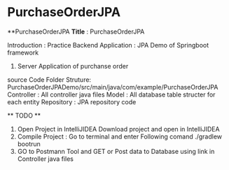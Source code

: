# PurchaseOrderJPA
**PurchaseOrderJPA
**Title** : PurchaseOrderJPA 

Introduction : 
Practice Backend Application : JPA Demo  of Springboot framework 
  1. Server Application of purchanse order 


 


source Code Folder Struture:
   PurchaseOrderJPADemo/src/main/java/com/example/PurchaseOrderJPA
   Controller : All controller java files
   Model : All database table structer for each entity 
   Repository : JPA repository code  

** TODO **
   1. Open Project in IntelliJIDEA 
     Download project and open in IntelliJIDEA
   2. Compile Project : Go to terminal and enter Following comand
          ./gradlew bootrun
  3. GO to Postmann Tool and GET  or Post data to Database using link in Controller java files 




